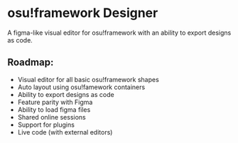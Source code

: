 # osu!framework Designer
A figma-like visual editor for osu!framework with an ability to export designs as code.

## Roadmap:
* Visual editor for all basic osu!framework shapes
* Auto layout using osu!famework containers
* Ability to export designs as code
* Feature parity with Figma
* Ability to load figma files
* Shared online sessions
* Support for plugins
* Live code (with external editors)